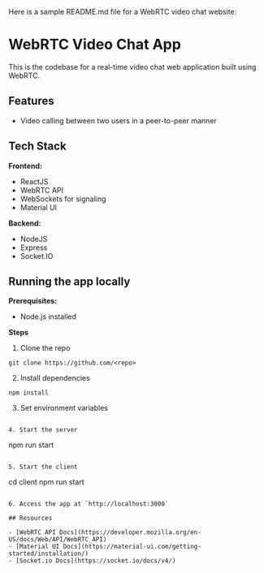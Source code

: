 


Here is a sample README.md file for a WebRTC video chat website:

# WebRTC Video Chat App

This is the codebase for a real-time video chat web application built using WebRTC. 

## Features

- Video calling between two users in a peer-to-peer manner

## Tech Stack

**Frontend:**

- ReactJS
- WebRTC API
- WebSockets for signaling 
- Material UI

**Backend:**

- NodeJS 
- Express 
- Socket.IO



## Running the app locally

**Prerequisites:**

- Node.js installed


**Steps**

1. Clone the repo

```
git clone https://github.com/<repo>
```

2. Install dependencies

```
npm install
```

3. Set environment variables

```

4. Start the server

```
npm run start
```

5. Start the client

```
cd client
npm run start
```

6. Access the app at `http://localhost:3000`

## Resources

- [WebRTC API Docs](https://developer.mozilla.org/en-US/docs/Web/API/WebRTC_API)
- [Material UI Docs](https://material-ui.com/getting-started/installation/) 
- [Socket.io Docs](https://socket.io/docs/v4/)







